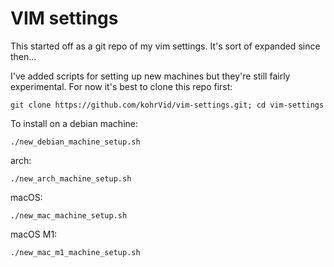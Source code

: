 # VIM settings

This started off as a git repo of my vim settings. It's sort of expanded since
then...

I've added scripts for setting up new machines but they're still fairly
experimental. For now it's best to clone this repo first:

    git clone https://github.com/kohrVid/vim-settings.git; cd vim-settings

To install on a debian machine:

    ./new_debian_machine_setup.sh

arch:

    ./new_arch_machine_setup.sh

macOS:

    ./new_mac_machine_setup.sh

macOS M1:

    ./new_mac_m1_machine_setup.sh

